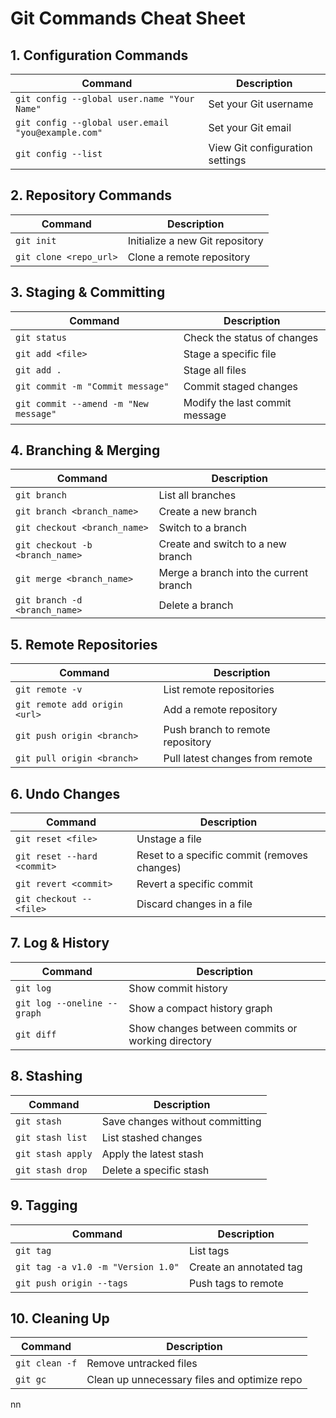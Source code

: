 # Git Commands Cheat Sheet

## 1. Configuration Commands

| Command                                            | Description                     |
| -------------------------------------------------- | ------------------------------- |
| `git config --global user.name "Your Name"`        | Set your Git username           |
| `git config --global user.email "you@example.com"` | Set your Git email              |
| `git config --list`                                | View Git configuration settings |

## 2. Repository Commands

| Command                | Description                     |
| ---------------------- | ------------------------------- |
| `git init`             | Initialize a new Git repository |
| `git clone <repo_url>` | Clone a remote repository       |

## 3. Staging & Committing

| Command                               | Description                    |
| ------------------------------------- | ------------------------------ |
| `git status`                          | Check the status of changes    |
| `git add <file>`                      | Stage a specific file          |
| `git add .`                           | Stage all files                |
| `git commit -m "Commit message"`      | Commit staged changes          |
| `git commit --amend -m "New message"` | Modify the last commit message |

## 4. Branching & Merging

| Command                         | Description                            |
| ------------------------------- | -------------------------------------- |
| `git branch`                    | List all branches                      |
| `git branch <branch_name>`      | Create a new branch                    |
| `git checkout <branch_name>`    | Switch to a branch                     |
| `git checkout -b <branch_name>` | Create and switch to a new branch      |
| `git merge <branch_name>`       | Merge a branch into the current branch |
| `git branch -d <branch_name>`   | Delete a branch                        |

## 5. Remote Repositories

| Command                       | Description                      |
| ----------------------------- | -------------------------------- |
| `git remote -v`               | List remote repositories         |
| `git remote add origin <url>` | Add a remote repository          |
| `git push origin <branch>`    | Push branch to remote repository |
| `git pull origin <branch>`    | Pull latest changes from remote  |

## 6. Undo Changes

| Command                     | Description                                  |
| --------------------------- | -------------------------------------------- |
| `git reset <file>`          | Unstage a file                               |
| `git reset --hard <commit>` | Reset to a specific commit (removes changes) |
| `git revert <commit>`       | Revert a specific commit                     |
| `git checkout -- <file>`    | Discard changes in a file                    |

## 7. Log & History

| Command                     | Description                                       |
| --------------------------- | ------------------------------------------------- |
| `git log`                   | Show commit history                               |
| `git log --oneline --graph` | Show a compact history graph                      |
| `git diff`                  | Show changes between commits or working directory |

## 8. Stashing

| Command           | Description                     |
| ----------------- | ------------------------------- |
| `git stash`       | Save changes without committing |
| `git stash list`  | List stashed changes            |
| `git stash apply` | Apply the latest stash          |
| `git stash drop`  | Delete a specific stash         |

## 9. Tagging

| Command                            | Description             |
| ---------------------------------- | ----------------------- |
| `git tag`                          | List tags               |
| `git tag -a v1.0 -m "Version 1.0"` | Create an annotated tag |
| `git push origin --tags`           | Push tags to remote     |

## 10. Cleaning Up

| Command        | Description                                  |
| -------------- | -------------------------------------------- |
| `git clean -f` | Remove untracked files                       |
| `git gc`       | Clean up unnecessary files and optimize repo |

nn
